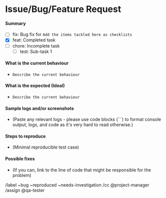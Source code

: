 # Issue/Bug/Feature Request

#### Summary

- [ ] fix: Bug fix for `Add the items tackled here as checklists`
- [x] feat: Completed task
- [ ] chore: Incomplete task
  - [ ] test: Sub-task 1

#### What is the current behaviour

- `Describe the current behaviour`

#### What is the expected (Ideal)

- `Describe the current behaviour`


#### Sample logs and/or screenshots

- (Paste any relevant logs - please use code blocks (```) to format console output,
logs, and code as it's very hard to read otherwise.)

#### Steps to reproduce

- (Minimal reproducible test case)

#### Possible fixes

- (If you can, link to the line of code that might be responsible for the problem)

/label ~bug ~reproduced ~needs-investigation
/cc @project-manager
/assign @qa-tester